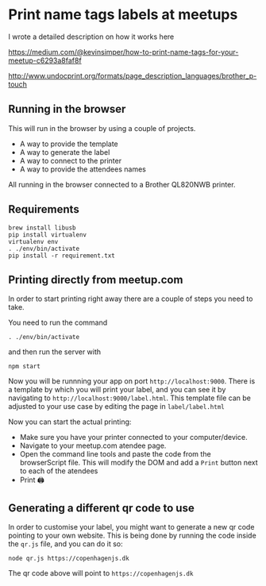 # Print name tags labels at meetups

I wrote a detailed description on how it works here

https://medium.com/@kevinsimper/how-to-print-name-tags-for-your-meetup-c6293a8faf8f

http://www.undocprint.org/formats/page_description_languages/brother_p-touch

## Running in the browser

This will run in the browser by using a couple of projects.

- A way to provide the template
- A way to generate the label
- A way to connect to the printer
- A way to provide the attendees names

All running in the browser connected to a Brother QL820NWB printer.

## Requirements

```
brew install libusb
pip install virtualenv
virtualenv env
. ./env/bin/activate
pip install -r requirement.txt
```

## Printing directly from meetup.com

In order to start printing right away there are a couple of steps you need to take.

You need to run the command
```
. ./env/bin/activate
```
and then run the server with
```
npm start
```

Now you will be runnning your app on port `http://localhost:9000`. There is a template by which you will print your label, and you can see it by navigating to `http://localhost:9000/label.html`. This template file can be adjusted to your use case by editing the page in `label/label.html`

Now you can start the actual printing:
 - Make sure you have your printer connected to your computer/device.
 - Navigate to your meetup.com atendee page. 
 - Open the command line tools and paste the code from the browserScript file. This will modify the DOM and add a `Print` button next to each of the atendees
 - Print 🖨

## Generating a different qr code to use

In order to customise your label, you might want to generate a new qr code pointing to your own website.
This is being done by running the code inside the `qr.js` file, and you can do it so:

```
node qr.js https://copenhagenjs.dk
```

The qr code above will point to `https://copenhagenjs.dk`
